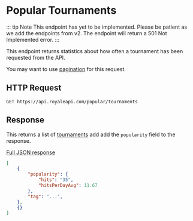 # Popular Tournaments

::: tip Note
This endpoint has yet to be implemented. Please be patient as we add the endpoints from v2. The endpoint will return a 501 Not Implemented error.
:::

This endpoint returns statistics about how often a tournament has been requested from the API.

You may want to use [pagination](pagination) for this request.

## HTTP Request

`GET https://api.royaleapi.com/popular/tournaments`

## Response

This returns a list of [tournaments](/endpoints/tournaments) add add the `popularity` field to the response.

<a href="/json/popular_tournaments.json">Full JSON response</a>

```json
[
    {
        "popularity": {
            "hits": "35",
            "hitsPerDayAvg": 11.67
        },
        "tag": "...",
    },
    {}
]
```
